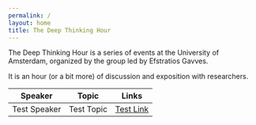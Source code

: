 ```yaml
---
permalink: /
layout: home
title: The Deep Thinking Hour
---
```


The Deep Thinking Hour is a series of events at the University of Amsterdam, organized by the group led by Efstratios Gavves.

It is an hour (or a bit more) of discussion and exposition with researchers.


|Speaker|Topic|Links|
|----|-----|---|
|Test Speaker| Test Topic| [Test Link](https://google.com)|
